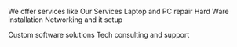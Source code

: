 We offer services like
Our Services</h2>
Laptop and PC repair
Hard Ware installation
Networking and it setup</p>
Custom software solutions
Tech consulting and support
